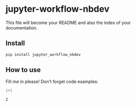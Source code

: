 jupyter-workflow-nbdev
================

<!-- WARNING: THIS FILE WAS AUTOGENERATED! DO NOT EDIT! -->

This file will become your README and also the index of your
documentation.

## Install

``` sh
pip install jupyter_workflow_nbdev
```

## How to use

Fill me in please! Don’t forget code examples:

``` python
1+1
```

    2
